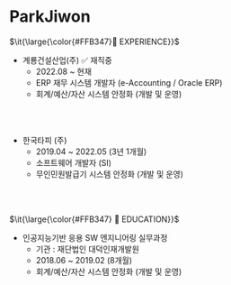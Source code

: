 # ParkJiwon

<p>$\it{\large{\color{#FFB347}💼 EXPERIENCE}}$</p>

+ 계룡건설산업(주)  ✅ 재직중
  + 2022.08 ~ 현재
  + ERP 재무 시스템 개발자 (e-Accounting / Oracle ERP)
  + 회계/예산/자산 시스템 안정화 (개발 및 운영)

<br>
<br>

+ 한국타피 (주)  
  + 2019.04 ~ 2022.05 (3년 1개월)
  + 소프트웨어 개발자 (SI)
  + 무인민원발급기 시스템 안정화 (개발 및 운영)

<br>
<br>

<p>$\it{\large{\color{#FFB347} 📝 EDUCATION}}$</p>

+ 인공지능기반 응용 SW 엔지니어링 실무과정
  + 기관 : 재단법인 대덕인재개발원
  + 2018.06 ~ 2019.02 (8개월)
  + 회계/예산/자산 시스템 안정화 (개발 및 운영)





